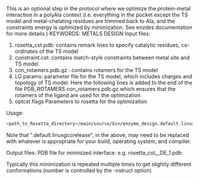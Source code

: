 This is an optional step in the protocol where we optimize the protein-metal interaction in a polyAla context (i.e. everything in the pocket except the TS model and metal-chelating residues are trimmed back to Ala, and the constraints energy is optimized by minimization. See enzdes documentation for more details.)
KEYWORDS: METALS DESIGN
Input files:

1. rosetta_cst.pdb: contains remark lines to specify catalytic residues, co-ordinates of the TS model
2. constraint.cst: contains match-style constraints between metal site and TS model
3. con_rotamers.pdb.gz : contains rotamers for the TS model
4. LG.params: parameter file for the TS model, which includes charges and topology
   of TS model. Here the following lines is added to the end of the file
   PDB_ROTAMERS con_rotamers.pdb.gz
   which ensures that the rotamers of the ligand are used for the optimization
5. optcst.flags
   Parameters to rosetta for the optimization

Usage:

```bash
<path_to_Rosetta_directory>/main/source/bin/enzyme_design.default.linuxgccrelease @optcst.flags -linmem_ig 10 -in:file::s rosetta_cst.pdb
``` 

Note that ".default.linuxgccrelease", in the above, may need to be replaced with whatever is appropriate for your build, operating system, and compiler.

Output files:
PDB file for minimized interface:
e.g. rosetta_cst__DE_1.pdb

Typically this minimization is repeated multiple times to get slightly different conformations (number is controlled by the -nstruct option)

